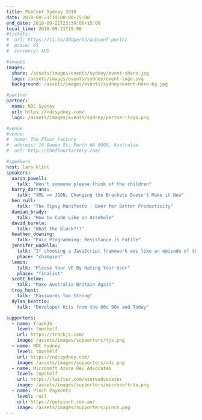 ```yaml
---
title: PubConf Sydney 2018
date: 2018-09-21T19:00:00+15:00
end_date: 2018-09-21T23:30:00+15:00
local_time: 2018-09-21T19:00
#tickets:
#  url: https://ti.to/dddperth/pubconf-perth/
#  price: 65
#  currency: AUD

#images
images:
  share: /assets/images/events/sydney/event-share.jpg
  logo: /assets/images/events/sydney/event-logo.svg
  background: /assets/images/events/sydney/event-hero-bg.jpg

#partner
partner:
  name: NDC Sydney
  url: https://ndcsydney.com/
  logo: /assets/images/events/sydney/partner-logo.png

#venue
#venue:
#  name: The Flour Factory
#  address: 16 Queen St, Perth WA 6000, Australia
#  url: http://theflourfactory.com/

#speakers
host: lars_klint
speakers:
  aaron_powell:
    talk: "Won't someone please think of the children"
  barry_dorrans:
    talk: "XML == JSON, Changing the Brackets Doesn't Make it New"
  ben_cull:
    talk: "The Tipsy Manifesto - Beer for Better Productivity"
  damian_brady:
    talk: "How to Code Like an Arsehole"
  david_burela:
    talk: "What the block?!?"
  heather_downing:
    talk: "Pair Programming: Resistance is Futile"
  jennifer_wadella:
    talk: "If choosing a JavaScript framework was like an episode of the Bachelor"
    place: "champion"
  lemon:
    talk: "Please Your VP By Hating Your User"
    place: "finalist"
  scott_helme:
    talk: "Make Australia Britain Again"
  troy_hunt:
    talk: "Passwords Too Strong"
  dylan_beattie:
    talk: "Developer Hits from the 80s 90s and Today"

supporters:
  - name: TrackJS
    level: topshelf
    url: https://trackjs.com/
    image: /assets/images/supporters/tjs.png
  - name: NDC Sydney
    level: topshelf
    url: https://ndcsydney.com/
    image: /assets/images/supporters/ndc.png
  - name: Microsoft Azure Dev Advocates
    level: topshelf
    url: https://twitter.com/azureadvocates
    image: /assets/images/supporters/microsoftcda.png
  - name: Pinch Payments
    level: rail
    url: https://getpinch.com.au/
    image: /assets/images/supporters/pinch.png
---
```

